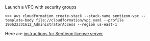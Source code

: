 Launch a VPC with security groups 

```
>>> aws cloudformation create-stack --stack-name sentieon-vpc --template-body file://cloudformation/vpc.yaml --profile 190622331612_AdministratorAccess --region us-east-1
```

Here are [instructions for Sentieon license server](https://support.sentieon.com/appnotes/license_server/#cloud-examples) 